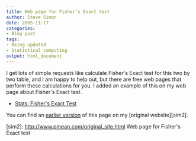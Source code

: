 ```yaml
---
title: Web page for Fisher's Exact test
author: Steve Simon
date: 2005-11-17
categories:
- Blog post
tags:
- Being updated
- Statistical computing
output: html_document
---
```

I get lots of simple requests like calculate Fisher's Exact test for
this two by two table, and I am happy to help out, but there are free
web pages that perform these calculations for you. I added an example of
this on my web page about Fisher's Exact test.

- [Stats: Fisher's Exact Test](../ask/fishers.asp)

You can find an [earlier version][sim1] of this page on my [original website][sim2].


[sim1]: http://www.pmean.com/05/FishersExact.html
[sim2]: http://www.pmean.com/original_site.html Web page for Fisher's Exact test
